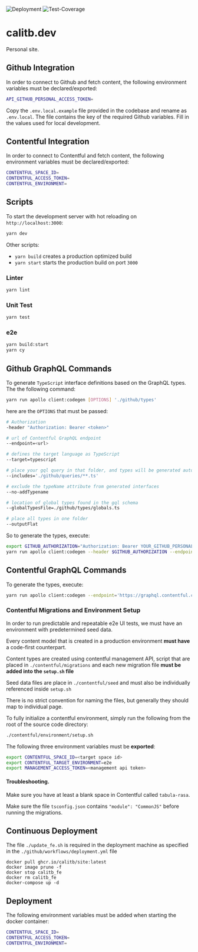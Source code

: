 ![Deployment](https://github.com/calitb/ServerNextJS/workflows/Deployment/badge.svg)
![Test-Coverage](https://img.shields.io/endpoint?url=https://gist.githubusercontent.com/calitb/dc36939fa3358ff1c7e10fe0f91cb874/raw/calitbdev-test-coverage.json)

# calitb.dev

Personal site.

## Github Integration

In order to connect to Github and fetch content, the following environment variables must be declared/exported:

```bash
API_GITHUB_PERSONAL_ACCESS_TOKEN=
```

Copy the `.env.local.example` file provided in the codebase and rename as `.env.local`. The file contains the key of the required Github variables. Fill in the values used for local development.

## Contentful Integration

In order to connect to Contentful and fetch content, the following environment variables must be declared/exported:

```bash
CONTENTFUL_SPACE_ID=
CONTENTFUL_ACCESS_TOKEN=
CONTENTFUL_ENVIRONMENT=
```

## Scripts

To start the development server with hot reloading on `http://localhost:3000`:

```bash
yarn dev
```

Other scripts:

- `yarn build` creates a production optimized build
- `yarn start` starts the production build on port `3000`

### Linter

```bash
yarn lint
```

### Unit Test

```bash
yarn test
```

### e2e

```bash
yarn build:start
yarn cy
```

## Github GraphQL Commands

To generate `TypeScript` interface definitions based on the GraphQL types. The the following command:

```bash
yarn run apollo client:codegen [OPTIONS] './github/types'
```

here are the `OPTIONS` that must be passed:

```bash
# Authorization
-header "Authorization: Bearer <token>"

# url of Contentful GraphQL endpoint
--endpoint=<url>

# defines the target language as TypeScript
--target=typescript

# place your gql query in that folder, and types will be generated automatically
--includes='./github/queries/**.ts'

# exclude the typeName attribute from generated interfaces
--no-addTypename

# location of global types found in the gql schema
--globalTypesFile=./github/types/globals.ts

# place all types in one folder
--outputFlat
```

So to generate the types, execute:

```bash
export GITHUB_AUTHORIZATION="Authorization: Bearer YOUR_GITHUB_PERSONAL_TOKEN"
yarn run apollo client:codegen --header $GITHUB_AUTHORIZATION --endpoint='https://api.github.com/graphql' --target=typescript  --includes='./github/queries/**.ts' --no-addTypename --globalTypesFile=./github/types/globals.ts --outputFlat  './github/types'
```

## Contentful GraphQL Commands

To generate the types, execute:

```bash
yarn run apollo client:codegen --endpoint='https://graphql.contentful.com/content/v1/spaces/YOUR_SPACE_ID/environments/YOUR_ENVIRONMENT?access_token=YOUR_TOKEN' --target=typescript  --includes='./contentful/queries/**.ts' --no-addTypename --globalTypesFile=./contentful/types/globals.ts --outputFlat  './contentful/types'
```

### Contentful Migrations and Environment Setup

In order to run predictable and repeatable e2e UI tests, we must have an environment with predetermined seed data.

Every content model that is created in a production environment **must have** a code-first counterpart.

Content types are created using contentful management API, script that are placed in `./contentful/migrations` and each new migration file **must be added into the `setup.sh` file**

Seed data files are place in `./contentful/seed` and must also be individually referenced inside `setup.sh`

There is no strict convention for naming the files, but generally they should map to individual page.

To fully initialize a contentful environment, simply run the following from the root of the source code directory:

```bash
./contentful/environment/setup.sh
```

The following three environment variables must be **exported**:

```bash
export CONTENTFUL_SPACE_ID=<target space id>
export CONTENTFUL_TARGET_ENVIRONMENT=e2e
export MANAGEMENT_ACCESS_TOKEN=<management api token>
```

#### Troubleshooting.

Make sure you have at least a blank space in Contentful called `tabula-rasa`.

Make sure the file `tsconfig.json` contains `"module": "CommonJS"` before running the migrations.

## Continuous Deployment

The file `./update_fe.sh` is required in the deployment machine as specified in the `./github/workflows/deployment.yml` file

```
docker pull ghcr.io/calitb/site:latest
docker image prune -f
docker stop calitb_fe
docker rm calitb_fe
docker-compose up -d
```

## Deployment

The following environment variables must be added when starting the docker container:

```bash
CONTENTFUL_SPACE_ID=
CONTENTFUL_ACCESS_TOKEN=
CONTENTFUL_ENVIRONMENT=
```
